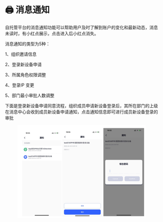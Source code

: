 # 🖨 消息通知

自托管平台的消息通知功能可以帮助用户及时了解到账户的变化和最新动态，消息未读时，有小红点展示，点击进入后小红点消失。

消息通知的类型为5种：

&#x20;1、组织邀请信息

2、登录新设备申请&#x20;

3、所属角色权限调整

4、登录IP 变更

5、部门最小审批人数调整



下面是登录新设备申请同意流程，组织成员申请新设备登录后，其所在部门的上级在消息中心会收到成员新设备申请通知，点击通知信息即可进行成员新设备登录的审批

<figure><img src="../images/assets/image (20).png" alt=""/><figcaption></figcaption></figure>

<figure><img src="https://newhuotech.larksuite.com/space/api/box/stream/download/asynccode/?
code=MjRlZmVmYjA2MDZiOTBmYzc1M2YwNDdiMjYwM2VhOTZfeEc4Uk9Qd2FVbE1VN01VZHNqWUw5cGpzOWlBYUtDOThfVG9rZW46UTVYMGJUczllb2xvRll4UktmcHVrZDVqczhwXzE2ODM2NDQ3NzI6MTY4MzY0ODM3Ml9WNA" alt=""/><figcaption></figcaption></figure>
